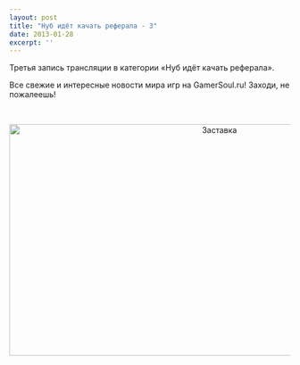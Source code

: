 ```yaml
---
layout: post
title: "Нуб идёт качать реферала - 3"
date: 2013-01-28
excerpt: ''
---
```


<div id="watch-description-text">

Третья запись трансляции в категории «Нуб идёт качать реферала».
<p id="eow-description">Все свежие и интересные новости мира игр на GamerSoul.ru! Заходи, не пожалеешь!</p>
&nbsp;
<p style="text-align: center;"><a href="http://gamersoul.ru/%d1%81%d1%82%d1%80%d0%b8%d0%bc-%d0%be%d1%82-mousecach/%d0%b7%d0%b0%d1%81%d1%82%d0%b0%d0%b2%d0%ba%d0%b0/" rel="attachment wp-att-952"><img class="wp-image-952 aligncenter" alt="Заставка" src="http://gamersoul.ru/wp-content/uploads/2013/01/Заставка-1024x576.png" width="737" height="415" /></a></p>

</div>